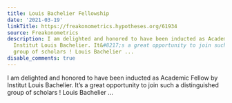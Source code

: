 ```yaml
---
title: Louis Bachelier Fellowship
date: '2021-03-19'
linkTitle: https://freakonometrics.hypotheses.org/61934
source: Freakonometrics
description: I am delighted and honored to have been inducted as Academic Fellow by
  Institut Louis Bachelier. It&#8217;s a great opportunity to join such a distinguished
  group of scholars ! Louis Bachelier ...
disable_comments: true
---
```

I am delighted and honored to have been inducted as Academic Fellow by Institut Louis Bachelier. It&#8217;s a great opportunity to join such a distinguished group of scholars ! Louis Bachelier ...